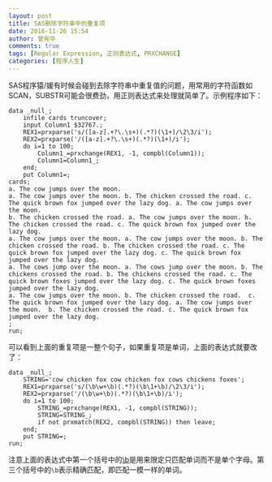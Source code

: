 ```yaml
---
layout: post
title: SAS删除字符串中的重复项
date: 2016-11-26 15:54
author: 曾宪华
comments: true
tags: [Regular Expression, 正则表达式, PRXCHANGE]
categories: [程序人生]
---
```

SAS程序猿/媛有时候会碰到去除字符串中重复值的问题，用常用的字符函数如SCAN，SUBSTR可能会很费劲，用正则表达式来处理就简单了。示例程序如下：
<pre><code>data _null_;
    infile cards truncover;
    input Column1 $32767.;
    REX1=prxparse('s/([a-z].+?\.\s+)(.*?)(\1+)/\2\3/i');
    REX2=prxparse('/([a-z].+?\.\s+)(.*?)(\1+)/i');
    do i=1 to 100;
        Column1_=prxchange(REX1, -1, compbl(Column1));
        Column1=Column1_;
    end;
    put Column1=;
cards;
a. The cow jumps over the moon.
a. The cow jumps over the moon. b. The chicken crossed the road. c. The quick brown fox jumped over the lazy dog. a. The cow jumps over the moon. 
b. The chicken crossed the road. a. The cow jumps over the moon. b. The chicken crossed the road. c. The quick brown fox jumped over the lazy dog.
a. The cow jumps over the moon. a. The cow jumps over the moon. b. The chicken crossed the road. b. The chicken crossed the road. c. The quick brown fox jumped over the lazy dog. c. The quick brown fox jumped over the lazy dog.
a. The cows jump over the moon. a. The cows jump over the moon. b. The chickens crossed the road. b. The chickens crossed the road. c. The quick brown foxes jumped over the lazy dog. c. The quick brown foxes jumped over the lazy dog.
a. The cow jumps over the moon. b. The chicken crossed the road.  c. The quick brown fox jumped over the lazy dog. a. The cow jumps over the moon.  b. The chicken crossed the road. c. The quick brown fox jumped over the lazy dog.
;
run;
</code></pre>
可以看到上面的重复项是一整个句子，如果重复项是单词，上面的表达式就要改了：
<pre><code>data _null_;
    STRING='cow chicken fox cow chicken fox cows chickens foxes';
    REX1=prxparse('s/(\b\w+\b)(.*?)(\b\1+\b)/\2\3/i');
    REX2=prxparse('/(\b\w+\b)(.*?)(\b\1+\b)/i');
    do i=1 to 100;
        STRING_=prxchange(REX1, -1, compbl(STRING));
        STRING=STRING_;
        if not prxmatch(REX2, compbl(STRING)) then leave;
    end;
    put STRING=;
run;
</code></pre>
注意上面的表达式中第一个括号中的<a href="http://www.xianhuazeng.com/cn/2015/11/06/reg-word-boundary-pattern/" target="_blank"><span style="text-decoration: none;">\b</span></a>是用来限定只匹配单词而不是单个字母。第三个括号中的<code>\b</code>表示精确匹配，即匹配一模一样的单词。